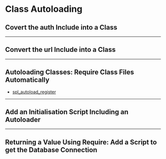 # Class Autoloading

## Covert the auth Include into a Class

---

## Convert the url Include into a Class

---

## Autoloading Classes: Require Class Files Automatically

- [spl_autoload_register](https://www.php.net/manual/en/function.spl-autoload-register.php)

---

## Add an Initialisation Script Including an Autoloader

---

## Returning a Value Using Require: Add a Script to get the Database Connection